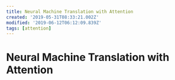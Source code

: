 ```yaml
---
title: Neural Machine Translation with Attention
created: '2019-05-31T08:33:21.002Z'
modified: '2019-06-12T06:12:09.839Z'
tags: [attention]
---
```


# Neural Machine Translation with Attention
